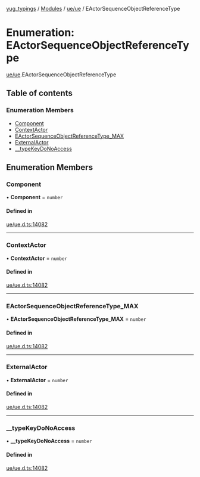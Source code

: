 [yug_typings](../README.md) / [Modules](../modules.md) / [ue/ue](../modules/ue_ue.md) / EActorSequenceObjectReferenceType

# Enumeration: EActorSequenceObjectReferenceType

[ue/ue](../modules/ue_ue.md).EActorSequenceObjectReferenceType

## Table of contents

### Enumeration Members

- [Component](ue_ue.EActorSequenceObjectReferenceType.md#component)
- [ContextActor](ue_ue.EActorSequenceObjectReferenceType.md#contextactor)
- [EActorSequenceObjectReferenceType\_MAX](ue_ue.EActorSequenceObjectReferenceType.md#eactorsequenceobjectreferencetype_max)
- [ExternalActor](ue_ue.EActorSequenceObjectReferenceType.md#externalactor)
- [\_\_typeKeyDoNoAccess](ue_ue.EActorSequenceObjectReferenceType.md#__typekeydonoaccess)

## Enumeration Members

### Component

• **Component** = `number`

#### Defined in

[ue/ue.d.ts:14082](https://github.com/YugMetaverse/yug_typings/blob/25cad34/ue/ue.d.ts#L14082)

___

### ContextActor

• **ContextActor** = `number`

#### Defined in

[ue/ue.d.ts:14082](https://github.com/YugMetaverse/yug_typings/blob/25cad34/ue/ue.d.ts#L14082)

___

### EActorSequenceObjectReferenceType\_MAX

• **EActorSequenceObjectReferenceType\_MAX** = `number`

#### Defined in

[ue/ue.d.ts:14082](https://github.com/YugMetaverse/yug_typings/blob/25cad34/ue/ue.d.ts#L14082)

___

### ExternalActor

• **ExternalActor** = `number`

#### Defined in

[ue/ue.d.ts:14082](https://github.com/YugMetaverse/yug_typings/blob/25cad34/ue/ue.d.ts#L14082)

___

### \_\_typeKeyDoNoAccess

• **\_\_typeKeyDoNoAccess** = `number`

#### Defined in

[ue/ue.d.ts:14082](https://github.com/YugMetaverse/yug_typings/blob/25cad34/ue/ue.d.ts#L14082)
